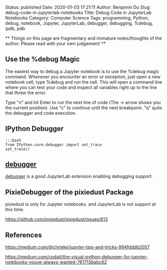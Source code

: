 Status: published
Date: 2020-01-03 17:21:11
Author: Benjamin Du
Slug: debug-code-in-jupyterlab-notebooks
Title: Debug Code in JupyterLab Notebooks
Category: Computer Science
Tags: programming, Python, debug, notebook, Jupyter, JupyterLab, debugger, debugging, %debug, ipdb, pdb

**
Things on this page are fragmentary and immature notes/thoughts of the author.
Please read with your own judgement!
**


## Use the %debug Magic

The easiest way to debug a Jupyter notebook is to use the %debug magic command. 
Whenever you encounter an error or exception, 
just open a new notebook cell, type %debug and run the cell. 
This will open a command line where you can test your code 
and inspect all variables right up to the line that threw the error.


Type "n" and hit Enter to run the next line of code 
(The → arrow shows you the current position). 
Use "c" to continue until the next breakpoint. 
"q" quits the debugger and code execution.

## IPython Debugger

	:::bash
	from IPython.core.debugger import set_trace
	set_trace()

## [debugger](https://github.com/jupyterlab/debugger)

[debugger](https://github.com/jupyterlab/debugger)
is a good JupyterLab extension enabling debugging support.

## PixieDebugger of the pixiedust Package

pixiedust is only for Jupyter notebooks.
and JupyterLab is not support at this time.

https://github.com/pixiedust/pixiedust/issues/613

## References

https://medium.com/@chrieke/jupyter-tips-and-tricks-994fdddb2057

https://medium.com/codait/the-visual-python-debugger-for-jupyter-notebooks-youve-always-wanted-761713babc62
